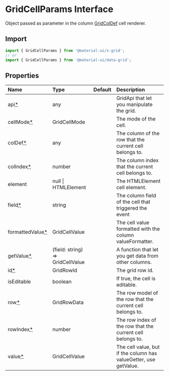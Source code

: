 # GridCellParams Interface

<p class="description">Object passed as parameter in the column <a href="/api/grid-col-def">GridColDef</a> cell renderer.</p>

## Import

```js
import { GridCellParams } from '@material-ui/x-grid';
// or
import { GridCellParams } from '@material-ui/data-grid';
```

## Properties

| Name                                                                                   | Type                                                               | Default | Description                                                      |
| :------------------------------------------------------------------------------------- | :----------------------------------------------------------------- | :------ | :--------------------------------------------------------------- |
| <span class="prop-name required">api<abbr title="required">\*</abbr></span>            | <span class="prop-type">any</span>                                 |         | GridApi that let you manipulate the grid.                        |
| <span class="prop-name required">cellMode<abbr title="required">\*</abbr></span>       | <span class="prop-type">GridCellMode</span>                        |         | The mode of the cell.                                            |
| <span class="prop-name required">colDef<abbr title="required">\*</abbr></span>         | <span class="prop-type">any</span>                                 |         | The column of the row that the current cell belongs to.          |
| <span class="prop-name required">colIndex<abbr title="required">\*</abbr></span>       | <span class="prop-type">number</span>                              |         | The column index that the current cell belongs to.               |
| <span class="prop-name">element</span>                                                 | <span class="prop-type">null \| HTMLElement</span>                 |         | The HTMLElement cell element.                                    |
| <span class="prop-name required">field<abbr title="required">\*</abbr></span>          | <span class="prop-type">string</span>                              |         | The column field of the cell that triggered the event            |
| <span class="prop-name required">formattedValue<abbr title="required">\*</abbr></span> | <span class="prop-type">GridCellValue</span>                       |         | The cell value formatted with the column valueFormatter.         |
| <span class="prop-name required">getValue<abbr title="required">\*</abbr></span>       | <span class="prop-type">(field: string) =&gt; GridCellValue</span> |         | A function that let you get data from other columns.             |
| <span class="prop-name required">id<abbr title="required">\*</abbr></span>             | <span class="prop-type">GridRowId</span>                           |         | The grid row id.                                                 |
| <span class="prop-name">isEditable</span>                                              | <span class="prop-type">boolean</span>                             |         | If true, the cell is editable.                                   |
| <span class="prop-name required">row<abbr title="required">\*</abbr></span>            | <span class="prop-type">GridRowData</span>                         |         | The row model of the row that the current cell belongs to.       |
| <span class="prop-name required">rowIndex<abbr title="required">\*</abbr></span>       | <span class="prop-type">number</span>                              |         | The row index of the row that the current cell belongs to.       |
| <span class="prop-name required">value<abbr title="required">\*</abbr></span>          | <span class="prop-type">GridCellValue</span>                       |         | The cell value, but if the column has valueGetter, use getValue. |
